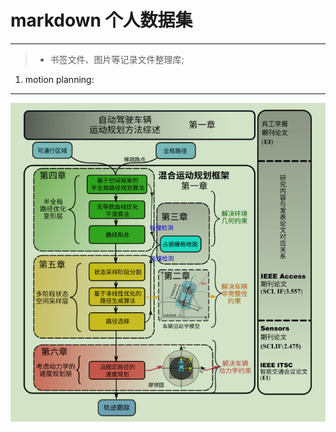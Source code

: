 # markdown 个人数据集


---

>- 书签文件、图片等记录文件整理库;

1. motion planning:

---
![1-1][1]


  [1]: https://github.com/MuMuJun97/md_data/blob/master/planning/images/motion%20paper%201-1%20.jpg
